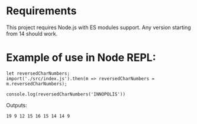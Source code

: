 # Requirements

This project requires Node.js with ES modules support. Any version starting from 14 should work.

# Example of use in Node REPL:

```
let reversedCharNumbers;
import('./src/index.js').then(m => reversedCharNumbers = m.reversedCharNumbers);

console.log(reversedCharNumbers('INNOPOLIS'))
```

Outputs:
```
19 9 12 15 16 15 14 14 9
```
